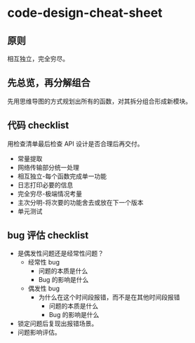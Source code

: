 # code-design-cheat-sheet

## 原则
相互独立，完全穷尽。

## 先总览，再分解组合
先用思维导图的方式规划出所有的函数，对其拆分组合形成新模块。

## 代码 checklist
用检查清单最后检查 API 设计是否合理后再交付。
- 常量提取
- 网络传输部分统一处理
- 相互独立-每个函数完成单一功能
- 日志打印必要的信息
- 完全穷尽-极端情况考量
- 主次分明-将次要的功能舍去或放在下一个版本
- 单元测试

## bug 评估 checklist
- 是偶发性问题还是经常性问题？
  - 经常性 bug
    - 问题的本质是什么
    - Bug 的影响是什么
  - 偶发性 bug
    - 为什么在这个时间段报错，而不是在其他时间段报错
      - 问题的本质是什么
      - Bug 的影响是什么
- 锁定问题后复现出报错场景。
- 问题影响评估。